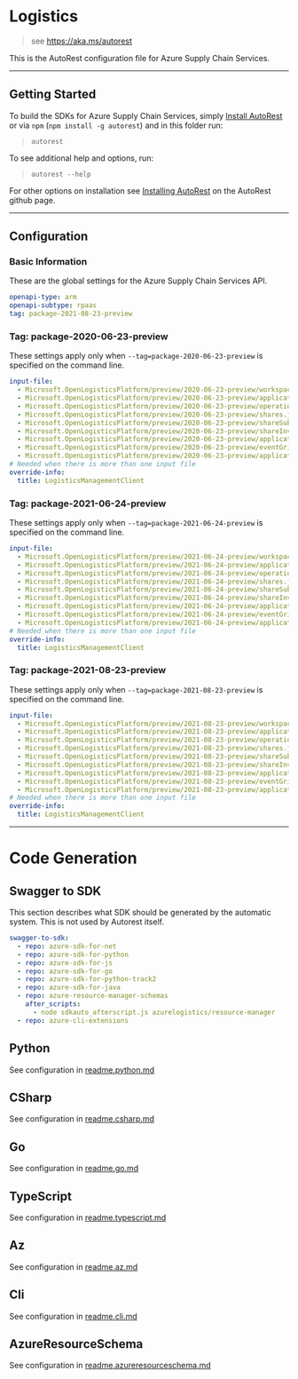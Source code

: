 # Logistics

> see https://aka.ms/autorest

This is the AutoRest configuration file for Azure Supply Chain Services.

---

## Getting Started

To build the SDKs for Azure Supply Chain Services, simply [Install AutoRest](https://aka.ms/autorest/install) or via `npm` (`npm install -g autorest`) and in this folder run:

> `autorest`

To see additional help and options, run:

> `autorest --help`

For other options on installation see [Installing AutoRest](https://aka.ms/autorest/install) on the AutoRest github page.

---

## Configuration

### Basic Information

These are the global settings for the Azure Supply Chain Services API.

```yaml
openapi-type: arm
openapi-subtype: rpaas
tag: package-2021-08-23-preview
```

### Tag: package-2020-06-23-preview

These settings apply only when `--tag=package-2020-06-23-preview` is specified on the command line.

```yaml $(tag) == 'package-2020-06-23-preview'
input-file:
  - Microsoft.OpenLogisticsPlatform/preview/2020-06-23-preview/workspaces.json
  - Microsoft.OpenLogisticsPlatform/preview/2020-06-23-preview/applicationWorkspaces.json
  - Microsoft.OpenLogisticsPlatform/preview/2020-06-23-preview/operations.json
  - Microsoft.OpenLogisticsPlatform/preview/2020-06-23-preview/shares.json
  - Microsoft.OpenLogisticsPlatform/preview/2020-06-23-preview/shareSubscriptions.json
  - Microsoft.OpenLogisticsPlatform/preview/2020-06-23-preview/shareInvites.json
  - Microsoft.OpenLogisticsPlatform/preview/2020-06-23-preview/applicationRegistrations.json
  - Microsoft.OpenLogisticsPlatform/preview/2020-06-23-preview/eventGridFilters.json  
  - Microsoft.OpenLogisticsPlatform/preview/2020-06-23-preview/applicationRegistrationInvites.json
# Needed when there is more than one input file
override-info:
  title: LogisticsManagementClient
```

### Tag: package-2021-06-24-preview

These settings apply only when `--tag=package-2021-06-24-preview` is specified on the command line.

```yaml $(tag) == 'package-2021-06-24-preview'
input-file:
  - Microsoft.OpenLogisticsPlatform/preview/2021-06-24-preview/workspaces.json
  - Microsoft.OpenLogisticsPlatform/preview/2021-06-24-preview/applicationWorkspaces.json
  - Microsoft.OpenLogisticsPlatform/preview/2021-06-24-preview/operations.json
  - Microsoft.OpenLogisticsPlatform/preview/2021-06-24-preview/shares.json
  - Microsoft.OpenLogisticsPlatform/preview/2021-06-24-preview/shareSubscriptions.json
  - Microsoft.OpenLogisticsPlatform/preview/2021-06-24-preview/shareInvites.json
  - Microsoft.OpenLogisticsPlatform/preview/2021-06-24-preview/applicationRegistrations.json
  - Microsoft.OpenLogisticsPlatform/preview/2021-06-24-preview/eventGridFilters.json  
  - Microsoft.OpenLogisticsPlatform/preview/2021-06-24-preview/applicationRegistrationInvites.json
# Needed when there is more than one input file
override-info:
  title: LogisticsManagementClient
```

### Tag: package-2021-08-23-preview

These settings apply only when `--tag=package-2021-08-23-preview` is specified on the command line.

```yaml $(tag) == 'package-2021-08-23-preview'
input-file:
  - Microsoft.OpenLogisticsPlatform/preview/2021-08-23-preview/workspaces.json
  - Microsoft.OpenLogisticsPlatform/preview/2021-08-23-preview/applicationManagers.json
  - Microsoft.OpenLogisticsPlatform/preview/2021-08-23-preview/operations.json
  - Microsoft.OpenLogisticsPlatform/preview/2021-08-23-preview/shares.json
  - Microsoft.OpenLogisticsPlatform/preview/2021-08-23-preview/shareSubscriptions.json
  - Microsoft.OpenLogisticsPlatform/preview/2021-08-23-preview/shareInvites.json
  - Microsoft.OpenLogisticsPlatform/preview/2021-08-23-preview/applications.json
  - Microsoft.OpenLogisticsPlatform/preview/2021-08-23-preview/eventGridFilters.json  
  - Microsoft.OpenLogisticsPlatform/preview/2021-08-23-preview/applicationRegistrations.json
# Needed when there is more than one input file
override-info:
  title: LogisticsManagementClient
```
---

# Code Generation

## Swagger to SDK

This section describes what SDK should be generated by the automatic system.
This is not used by Autorest itself.

```yaml $(swagger-to-sdk)
swagger-to-sdk:
  - repo: azure-sdk-for-net
  - repo: azure-sdk-for-python
  - repo: azure-sdk-for-js
  - repo: azure-sdk-for-go
  - repo: azure-sdk-for-python-track2
  - repo: azure-sdk-for-java
  - repo: azure-resource-manager-schemas
    after_scripts:
      - node sdkauto_afterscript.js azurelogistics/resource-manager
  - repo: azure-cli-extensions
```

## Python

See configuration in [readme.python.md](./readme.python.md)

## CSharp

See configuration in [readme.csharp.md](./readme.csharp.md)

## Go

See configuration in [readme.go.md](./readme.go.md)

## TypeScript

See configuration in [readme.typescript.md](./readme.typescript.md)

## Az

See configuration in [readme.az.md](./readme.az.md)

## Cli

See configuration in [readme.cli.md](./readme.cli.md)

## AzureResourceSchema

See configuration in [readme.azureresourceschema.md](./readme.azureresourceschema.md)
